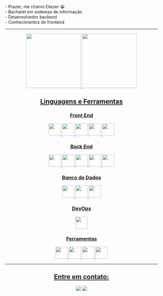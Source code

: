 



<div>
- Prazer, me chamo Eliezer 😀 <br>
- Bacharel em sistemas de informação <br>
- Desenvolvedor backend <br>
- Conhecimentos de frontend <br>
</div>
  
***************

<div align="center">
  <a href="https://github.com/EliezerGomes">
    <img height="180em" src="https://github-readme-stats.vercel.app/api?username=EliezerGomes&show_icons=true&theme=dark&include_all_commits=true&count_private=true"/>
    <img height="180em" src="https://github-readme-stats.vercel.app/api/top-langs/?username=EliezerGomes&layout=compact&langs_count=7&theme=dark"/> 
</div>


<h2 align="center">Linguagens e Ferramentas</h2>
  <h3 align="center">Front End</h3>
  <p align="center">
    <img height="40" width="40" src="https://cdn.simpleicons.org/css3/1C6B94" /> 
    <img height="40" width="40" src="https://cdn.simpleicons.org/html5/1C6B94"/> 
    <img height="40" width="40" src="https://cdn.simpleicons.org/javascript/1C6B94"/> 
    <img height="40" width="40" src="https://cdn.simpleicons.org/react/1C6B94"/> 
    <img height="40" width="40" src="https://cdn.simpleicons.org/cypress/1C6B94"/>          
  </p>
  
  <h3 align="center">Back End</h3>
  <p align="center">
    <img height="40" width="40" src="https://cdn.simpleicons.org/nodedotjs/1C6B94"/> 
    <img height="40" width="40" src="https://cdn.simpleicons.org/express/1C6B94"/>
    <img height="40" width="40" src="https://cdn.simpleicons.org/typescript/1C6B94"/> 
    <img height="40" width="40" src="https://cdn.simpleicons.org/prisma/1C6B94"/> 
    <img height="40" width="40" src="https://cdn.simpleicons.org/jest/1C6B94"/>           
  </p>
  
  <h3 align="center">Banco de Dados</h3>
  <p align="center">
    <img height="40" width="40" src="https://cdn.simpleicons.org/postgresql/1C6B94"/>
    <img height="40" width="40" src="https://cdn.simpleicons.org/mongodb/1C6B94"/>    
    <img height="40" width="40" src="https://cdn.simpleicons.org/redis/1C6B94"/> 
  </p>
  
  <h3 align="center">DevOps</h3>
  <p align="center">
    <img height="40" width="40" src="https://cdn.simpleicons.org/docker/1C6B94"/>    
  </p>
  
  <h3 align="center">Ferramentas</h3>
  <p align="center">
    <img height="40" width="40" src="https://cdn.simpleicons.org/trello/1C6B94"/>
    <img height="40" width="40" src="https://cdn.simpleicons.org/visualstudio/1C6B94"/>    
    <img height="40" width="40" src="https://cdn.simpleicons.org/figma/1C6B94"/> 
    <img height="40" width="40" src="https://cdn.simpleicons.org/git/1C6B94"/> 
  </p>


***************

<h2 align="center">Entre em contato:</h2>
<p align="center">
<a href = "mailto:eliezerportilho@gmail.com"><img src="https://img.shields.io/badge/Gmail-1C6B94?style=for-the-badge&logo=gmail&logoColor=white" target=" _blank"></a>
<a href="https://www.linkedin.com/in/eliezer-de-jesus-gomes-portilho-80763221a/" target="_blank"><img src="https://img.shields.io/badge/-LinkedIn-1C6B94?style=for-the-badge&logo=linkedin&logoColor=white" target="_blank"></a>
</p>

